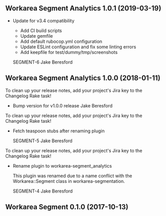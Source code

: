 Workarea Segment Analytics 1.0.1 (2019-03-19)
--------------------------------------------------------------------------------

*   Update for v3.4 compatibility

    * Add CI build scripts
    * Update gemfile
    * Add default rubocop.yml configuration
    * Update ESLint configuration and fix some linting errors
    * Add keepfile for test/dummy/tmp/screenshots

    SEGMENT-6
    Jake Beresford



Workarea Segment Analytics 1.0.0 (2018-01-11)
--------------------------------------------------------------------------------

To clean up your release notes, add your project's Jira key to the Changelog Rake task!
*   Bump version for v1.0.0 release
    Jake Beresford

To clean up your release notes, add your project's Jira key to the Changelog Rake task!
*   Fetch teaspoon stubs after renaming plugin

    SEGMENT-5
    Jake Beresford

To clean up your release notes, add your project's Jira key to the Changelog Rake task!
*   Rename plugin to workarea-segment_analytics

    This plugin was renamed due to a name conflict with the Workarea::Segment class in workarea-segmentation.

    SEGMENT-4
    Jake Beresford


Workarea Segment 0.1.0 (2017-10-13)
--------------------------------------------------------------------------------
